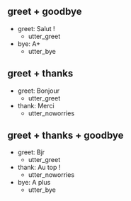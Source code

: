 ## greet + goodbye
* greet: Salut !
  - utter_greet
* bye: A+
  - utter_bye

## greet + thanks
* greet: Bonjour
  - utter_greet
* thank: Merci
  - utter_noworries

## greet + thanks + goodbye
* greet: Bjr
  - utter_greet
* thank: Au top !
  - utter_noworries
* bye: A plus
  - utter_bye